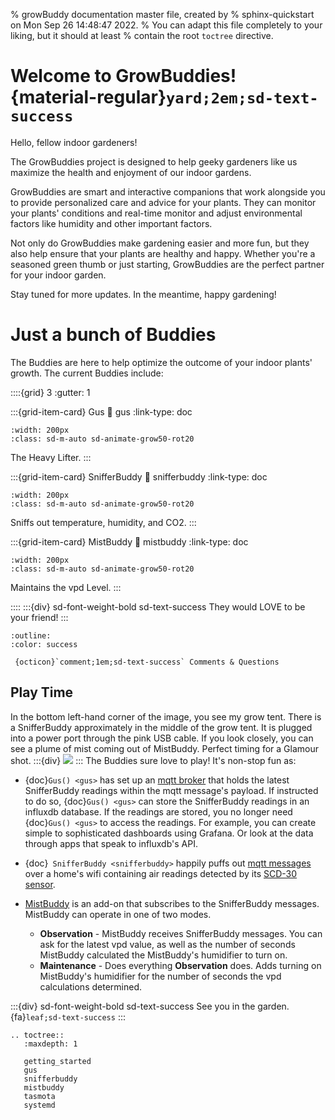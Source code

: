 % growBuddy documentation master file, created by
% sphinx-quickstart on Mon Sep 26 14:48:47 2022.
% You can adapt this file completely to your liking, but it should at least
% contain the root `toctree` directive.

# Welcome to GrowBuddies! {material-regular}`yard;2em;sd-text-success`
Hello, fellow indoor gardeners!

The GrowBuddies project is designed to help geeky gardeners like us maximize the health and enjoyment of our indoor gardens.

GrowBuddies are smart and interactive companions that work alongside you to provide personalized care and advice for your plants. They can monitor your plants' conditions and real-time monitor and adjust environmental factors like humidity and other important factors.

Not only do GrowBuddies make gardening easier and more fun, but they also help ensure that your plants are healthy and happy. Whether you're a seasoned green thumb or just starting, GrowBuddies are the perfect partner for your indoor garden.

Stay tuned for more updates. In the meantime, happy gardening!


# Just a bunch of Buddies
 The Buddies are here to help optimize the outcome of your indoor plants' growth.  The current Buddies include:

::::{grid} 3
:gutter: 1

:::{grid-item-card} Gus
:link: gus
:link-type: doc
```{image} images/hamster.jpg
:width: 200px
:class: sd-m-auto sd-animate-grow50-rot20
```
The Heavy Lifter.
:::

:::{grid-item-card} SnifferBuddy
:link: snifferbuddy
:link-type: doc

```{image} images/dog.jpg
:width: 200px
:class: sd-m-auto sd-animate-grow50-rot20
```
Sniffs out temperature, humidity, and CO2.
:::

:::{grid-item-card} MistBuddy
:link: mistbuddy
:link-type: doc
```{image} images/whale.svg
:width: 200px
:class: sd-m-auto sd-animate-grow50-rot20
```
Maintains the vpd Level.
:::

::::
:::{div} sd-font-weight-bold sd-text-success
They would LOVE to be your friend!
:::





```{button-link} https://github.com/solarslurpi/GrowBuddies/discussions
:outline:
:color: success

 {octicon}`comment;1em;sd-text-success` Comments & Questions
```

## Play Time
In the bottom left-hand corner of the image, you see my grow tent.  There is a SnifferBuddy approximately in the middle of the grow tent.  It is plugged into a power port through the pink USB cable.  If you look closely, you can see a plume of mist coming out of MistBuddy.  Perfect timing for a Glamour shot.
:::{div}
<img src="https://docs.google.com/drawings/d/e/2PACX-1vTjks0iZHIZyD4VEdOo01_se0jn_CgJu9JUCee-rUhXBmFfykmObBkpqSUFBkOvnIdisiIzygPvDeZa/pub?w=984&amp;h=474&amp;align=middle">
:::
The Buddies sure love to play!  It's non-stop fun as:
- {doc}`Gus() <gus>` has set up an [mqtt broker](http://www.steves-internet-guide.com/mqtt-works/) that holds the latest SnifferBuddy readings within the mqtt message's payload.  If instructed to do so, {doc}`Gus() <gus>` can store the SnifferBuddy readings in an influxdb database.  If the readings are stored, you no longer need {doc}`Gus() <gus>` to access the readings.  For example, you can create simple to sophisticated dashboards using Grafana.  Or look at the data through apps that speak to influxdb's API.
- {doc}` SnifferBuddy <snifferbuddy>` happily puffs out [mqtt messages](mqtt_install) over a home's wifi containing air readings detected by its [SCD-30 sensor](https://www.adafruit.com/product/4867).

- [MistBuddy](mistbuddy) is an add-on that subscribes to the SnifferBuddy messages.  MistBuddy can operate in one of two modes.
    - **Observation** - MistBuddy receives SnifferBuddy messages.  You can ask for the latest vpd value, as well as the number of seconds MistBuddy calculated the MistBuddy's humidifier to turn on.
    - **Maintenance** - Does everything **Observation** does.  Adds turning on MistBuddy's humidifier for the number of seconds the vpd calculations determined.

:::{div}  sd-font-weight-bold sd-text-success
See you in the garden. {fa}`leaf;sd-text-success`
:::

```{eval-rst}
.. toctree::
   :maxdepth: 1

   getting_started
   gus
   snifferbuddy
   mistbuddy
   tasmota
   systemd
```